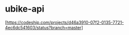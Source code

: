 # ubike-api
[https://codeship.com/projects/d46a3910-07f2-0135-7721-4ec6dc541603/status?branch=master]
